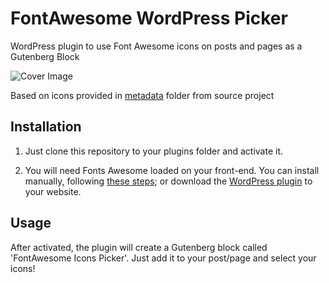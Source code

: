 # FontAwesome WordPress Picker
WordPress plugin to use Font Awesome icons on posts and pages as a Gutenberg Block

![Cover Image](https://i.ibb.co/9qHK2xh/Screenshot-2020-05-14-Edit-Post-Valkyria-tech-Word-Press.png)

Based on icons provided in [metadata](https://github.com/FortAwesome/Font-Awesome/tree/master/metadata) folder from source project

## Installation
1. Just clone this repository to your plugins folder and activate it.

2. You will need Fonts Awesome loaded on your front-end. You can install manually, following [these steps](https://fontawesome.com/how-to-use/on-the-web/setup/hosting-font-awesome-yourself); or download the [WordPress plugin](https://br.wordpress.org/plugins/font-awesome/) to your website.

## Usage
After activated, the plugin will create a Gutenberg block called 'FontAwesome Icons Picker'. Just add it to your post/page and select your icons!
